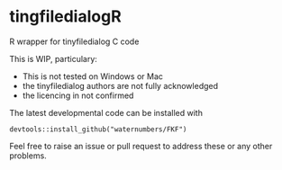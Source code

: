 # tingfiledialogR
R wrapper for tinyfiledialog C code

This is WIP, particulary:

- This is not tested on Windows or Mac
- the tinyfiledialog authors are not fully acknowledged
- the licencing in not confirmed

The latest developmental code can be installed with

`devtools::install_github("waternumbers/FKF")`

Feel free to raise an issue or pull request to address these or any other
problems.
